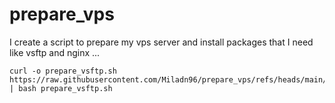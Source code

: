# prepare_vps
I create a script to prepare my vps server and install packages that I need like vsftp and nginx ...

```
curl -o prepare_vsftp.sh https://raw.githubusercontent.com/Miladn96/prepare_vps/refs/heads/main/prepare_vsftp.sh | bash prepare_vsftp.sh
```
